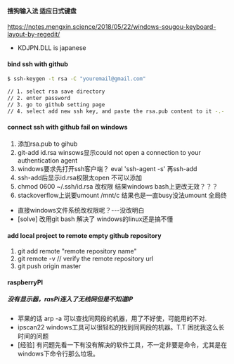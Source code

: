 #### 搜狗输入法 适应日式键盘
https://notes.mengxin.science/2018/05/22/windows-sougou-keyboard-layout-by-regedit/
- KDJPN.DLL is japanese

#### bind ssh with github
```sh
$ ssh-keygen -t rsa -C "youremail@gmail.com"

// 1. select rsa save directory
// 2. enter password
// 3. go to github setting page
// 4. select add new ssh key, and paste the rsa.pub content to it -.-
```

#### connect ssh with github fail on windows
1. 添加rsa.pub to gihub
2. git-add id.rsa winsows显示could not open a connection to your authentication agent
3. windows要求先打开ssh客户端？ eval 'ssh-agent -s' 再ssh-add
4. ssh-add后显示id.rsa权限太open 不可以添加
5. chmod 0600 ~/.ssh/id.rsa 改权限 结果windows bash上更改无效？？？
6. stackoverflow上说要umount /mnt/c 结果也是一直busy没法umount 全局终

- 直接windows文件系统改权限呢？---没改明白
- [solve] 改用git bash 解决了 windows的linux还是搞不懂

#### add local project to remote empty github repository
1. git add remote "remote repository name"
2. git remote -v  // verify the remote repository url
3. git push origin master

#### raspberryPI
##### 没有显示器，rasPi连入了无线网但是不知道IP
- 苹果的话 arp -a 可以查找同网段的机器，用了不好使，可能用的不对.
- ipscan22 windows工具可以很轻松的找到同网段的机器。T.T 困扰我这么长时间的问题
- [经验] 有问题先看一下有没有解决的软件工具，不一定非要是命令，尤其是在windows下命令行那么垃圾。